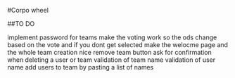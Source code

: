 #Corpo wheel


##TO DO

implement password for teams
make the voting work so the ods change based on the vote and if you dont get selected
make the welocme page and the whole team creation nice 
remove team button
ask for confirmation when deleting a user or team
validation of team name
validation of user name
add users to team by pasting a list of names
